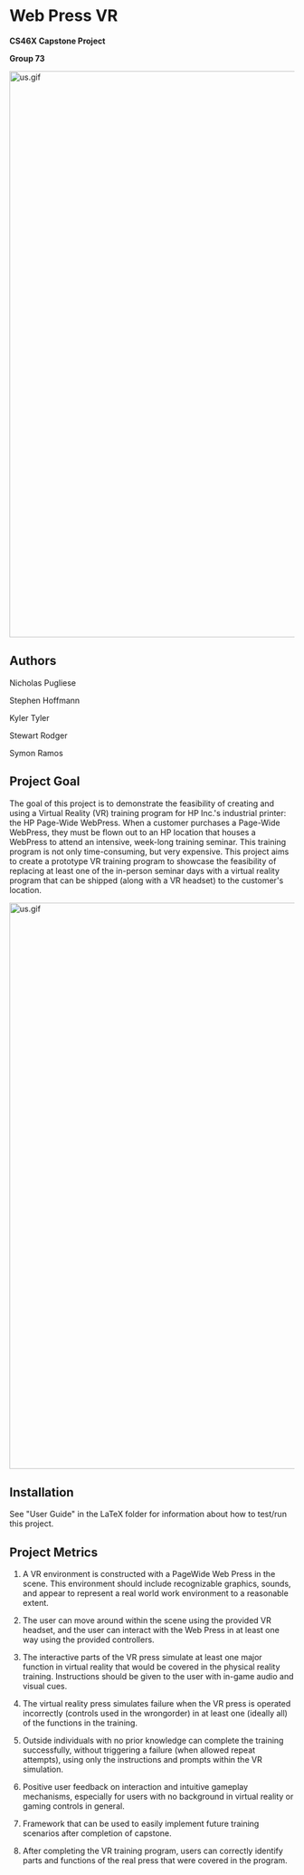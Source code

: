 

# Web Press VR
**CS46X Capstone Project**

**Group 73**

<p align="left">
  <img src="Screenshots/2019-02-25/us.gif" width="1000" title="us.gif">
</p>

## Authors
Nicholas Pugliese

Stephen Hoffmann

Kyler Tyler

Stewart Rodger

Symon Ramos

## Project Goal
The goal of this project is to demonstrate the feasibility of creating and using a Virtual Reality (VR) training program for HP Inc.'s industrial printer: the HP Page-Wide WebPress. When a customer purchases a Page-Wide WebPress, they must be flown out to an HP location that houses a WebPress to attend an intensive, week-long training seminar. This training program is not only time-consuming, but very expensive. This project aims to create a prototype VR training program to showcase the feasibility of replacing at least one of the in-person seminar days with a virtual reality program that can be shipped (along with a VR headset) to the customer's location.

<p align="left">
  <img src="Screenshots/2019-02-25/pressVR3.gif" width="1000" title="us.gif">
</p>

## Installation

See "User Guide" in the LaTeX folder for information about how to test/run this project.

## Project Metrics
1) A VR environment is constructed with a PageWide Web Press in the scene. This environment should include recognizable graphics, sounds, and appear to represent a real world work environment to a reasonable extent.

2) The user can move around within the scene using the provided VR headset, and the user can interact with the Web Press in at least one way using the provided controllers.

3) The interactive parts of the VR press simulate at least one major function in virtual reality that would be covered in the physical reality training. Instructions should be given to the user with in-game audio and visual cues.

4) The virtual reality press simulates failure when the VR press is operated incorrectly (controls used in the wrongorder) in at least one (ideally all) of the functions in the training.

5) Outside individuals with no prior knowledge can complete the training successfully, without triggering a failure (when allowed repeat attempts), using only the instructions and prompts within the VR simulation.

6) Positive user feedback on interaction and intuitive gameplay mechanisms, especially for users with no background in virtual reality or gaming controls in general.

7) Framework that can be used to easily implement future training scenarios after completion of capstone.

8) After completing the VR training program, users can correctly identify parts and functions of the real press that were covered in the program.
